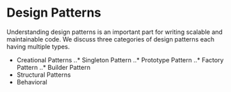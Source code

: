 # Design Patterns

Understanding design patterns is an important part for writing scalable and maintainable code.
We discuss three categories of design patterns each having multiple types.

-   Creational Patterns 
        ..* Singleton Pattern
        ..* Prototype Pattern
        ..* Factory Pattern
        ..* Builder Pattern
-   Structural Patterns
-   Behavioral 
 